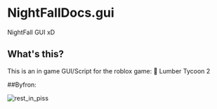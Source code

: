 # NightFallDocs.gui
NightFall GUI
xD

## What's this?
This is an in game GUI/Script for the roblox game: 🌳 Lumber Tycoon 2

##Byfron:

![rest_in_piss](https://user-images.githubusercontent.com/59181303/236354874-8be95ab4-deb7-4483-a9d9-f36ccc9fa58b.png)
